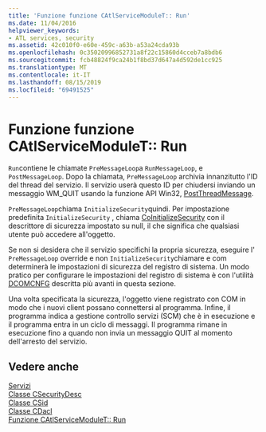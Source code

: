 ```yaml
---
title: 'Funzione funzione CAtlServiceModuleT:: Run'
ms.date: 11/04/2016
helpviewer_keywords:
- ATL services, security
ms.assetid: 42c010f0-e60e-459c-a63b-a53a24cda93b
ms.openlocfilehash: 0c35020996852731a8f22c15860d4cceb7a8bdb6
ms.sourcegitcommit: fcb48824f9ca24b1f8bd37d647a4d592de1cc925
ms.translationtype: MT
ms.contentlocale: it-IT
ms.lasthandoff: 08/15/2019
ms.locfileid: "69491525"
---
```

# <a name="catlservicemoduletrun-function"></a>Funzione funzione CAtlServiceModuleT:: Run

`Run`contiene le chiamate `PreMessageLoop`a `RunMessageLoop`, e `PostMessageLoop`. Dopo la chiamata, `PreMessageLoop` archivia innanzitutto l'ID del thread del servizio. Il servizio userà questo ID per chiudersi inviando un messaggio WM_QUIT usando la funzione API Win32, [PostThreadMessage](/windows/win32/api/winuser/nf-winuser-postthreadmessagew).

`PreMessageLoop`chiama `InitializeSecurity`quindi. Per impostazione predefinita `InitializeSecurity` , chiama [CoInitializeSecurity](/windows/win32/api/combaseapi/nf-combaseapi-coinitializesecurity) con il descrittore di sicurezza impostato su null, il che significa che qualsiasi utente può accedere all'oggetto.

Se non si desidera che il servizio specifichi la propria sicurezza, eseguire l' `PreMessageLoop` override e non `InitializeSecurity`chiamare e com determinerà le impostazioni di sicurezza del registro di sistema. Un modo pratico per configurare le impostazioni del registro di sistema è con l'utilità [DCOMCNFG](../atl/dcomcnfg.md) descritta più avanti in questa sezione.

Una volta specificata la sicurezza, l'oggetto viene registrato con COM in modo che i nuovi client possano connettersi al programma. Infine, il programma indica a gestione controllo servizi (SCM) che è in esecuzione e il programma entra in un ciclo di messaggi. Il programma rimane in esecuzione fino a quando non invia un messaggio QUIT al momento dell'arresto del servizio.

## <a name="see-also"></a>Vedere anche

[Servizi](../atl/atl-services.md)<br/>
[Classe CSecurityDesc](../atl/reference/csecuritydesc-class.md)<br/>
[Classe CSid](../atl/reference/csid-class.md)<br/>
[Classe CDacl](../atl/reference/cdacl-class.md)<br/>
[Funzione CAtlServiceModuleT:: Run](../atl/reference/catlservicemodulet-class.md#run)
